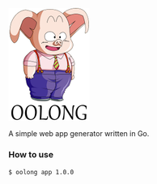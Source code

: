 ![alt text](./src/oolong.png "Let's generate some code!!!")

A simple web app generator written in Go.

### How to use
 ```
 $ oolong app 1.0.0
 ```

